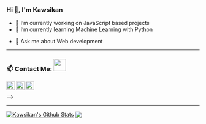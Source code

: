 ### Hi 👋, I'm Kawsikan


<!-- **Kawsikan/Kawsikan** is a ✨ _special_ ✨ repository because its `README.md` (this file) appears on your GitHub profile.
 -->

- 🔭 I’m currently working on JavaScript based projects
- 🌱 I’m currently learning Machine Learning with Python
<!-- - 👯 I’m looking to collaborate on ... -->
<!-- - 🤔 I’m looking for help with ... -->
- 💬 Ask me about Web development
<!-- - 📫 How to reach me: ... -->
<!-- - 😄 Pronouns:  -->
<!-- - ⚡ Fun fact: 
 -->

---

### 📫 Contact Me: <img src="https://media.giphy.com/media/LnQjpWaON8nhr21vNW/giphy.gif" height="32">


<!-- [<img align="left" alt="Didula-Lakminda | Facebook" height="22px" src="https://img.icons8.com/fluent/240/000000/facebook-new.png"/>][facebook] -->
[<img align="left" alt="Kawsikan | LinkedIn" height="22px" src="https://img.icons8.com/fluent/240/000000/linkedin.png"/>][linkedin]
<!-- [<img align="left" alt="Kawsikan | Skype" height="22px" src="https://img.icons8.com/color/240/000000/skype--v1.png"/>][skype] -->
[<img align="left" height="22px" src="https://img.icons8.com/color/48/000000/twitter--v2.png"/>][twitter]
[<img align="left" alt="Kawsikan | Instagram" height="22px" src="https://img.icons8.com/fluent/240/000000/instagram-new.png"/>][instagram]
<!-- 
[<img align="left" alt="Sabesan | Facebook" height="22px" src="https://img.icons8.com/fluent/240/000000/facebook-new.png"/>][facebook]
[<img align="left" alt="Sabesan | Instagram" height="22px" src="https://img.icons8.com/fluent/240/000000/instagram-new.png"/>][instagram]
[<img align="left" alt="Sabesan | Messenger" height="22px" src="https://img.icons8.com/fluent/240/000000/facebook-messenger--v2.png"/>][messenger]
[<img align="left" alt="Sabesan | LinkedIn" height="22px" src="https://img.icons8.com/fluent/240/000000/linkedin.png"/>][linkedin]
[<img align="left" alt="Sabesan | Skype" height="22px" src="https://img.icons8.com/color/240/000000/skype--v1.png"/>][skype]
[<img align="left" alt="Sabesan | Telegram" height="22px" src="https://img.icons8.com/color/240/000000/telegram-app--v1.png"/>][telegram] -->

<br />

-->

---

<!-- [![Kawsikan's's github stats](https://github-readme-stats.vercel.app/api?username=Kawsikan)](https://github.com/Kawsikan/github-readme-stats)

[![Top Langs](https://github-readme-stats.vercel.app/api/top-langs/?username=Kawsikan)](https://github.com/Kawsikan/github-readme-stats) -->

<a href="https://github-readme-stats.vercel.app/api?username=Kawsikan&show_icons=true&hide_border=true&count_private=true&include_all_commits=true&theme=default">
	<img align="center" alt="Kawsikan's Github Stats" src="https://github-readme-stats.vercel.app/api?username=Kawsikan&show_icons=true&hide_border=true&count_private=true&include_all_commits=true&theme=default" /></a>
<a href="https://github-readme-stats.vercel.app/api/top-langs/?username=Kawsikan&layout=compact&theme=default">
	<img align="center" src="https://github-readme-stats.vercel.app/api/top-langs/?username=Kawsikan&layout=compact&theme=default" />
</a>

[linkedin]: https://www.linkedin.com/in/kawsikan-kumaralingam/
[instagram]: https://www.instagram.com/kawsi_k/
[twitter]: https://twitter.com/KKawsikan
<!-- [facebook]: https://www.facebook.com/dmax.lakminda/ -->
<!-- [twitter]: https://twitter.com/KKawsikan/ -->
<!-- [hackerank]: https://www.hackerrank.com/didulalakminda31

<br />
